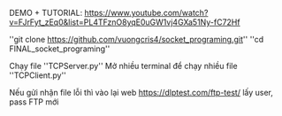 DEMO + TUTORIAL: https://www.youtube.com/watch?v=FJrFyt_zEq0&list=PL4TFznO8yqE0uGW1vj4GXa51Ny-fC72Hf

''git clone https://github.com/vuongcris4/socket_programing.git''
''cd FINAL_socket_programing''

Chạy file ''TCPServer.py''
Mở nhiều terminal để chạy nhiều file ''TCPClient.py''

Nếu gửi nhận file lỗi thì vào lại web https://dlptest.com/ftp-test/ lấy user, pass FTP mới
